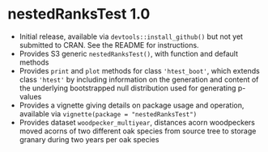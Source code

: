 # nestedRanksTest 1.0

* Initial release, available via `devtools::install_github()` but not yet
  submitted to CRAN.  See the README for instructions.
* Provides S3 generic `nestedRanksTest()`, with function and default methods
* Provides `print` and `plot` methods for class `'htest_boot'`, which extends
  class `'htest'` by including information on the generation and content of the
  underlying bootstrapped null distribution used for generating p-values
* Provides a vignette giving details on package usage and operation, available
  via `vignette(package = "nestedRanksTest")`
* Provides dataset `woodpecker_multiyear`, distances acorn woodpeckers moved
  acorns of two different oak species from source tree to storage granary during
  two years per oak species
